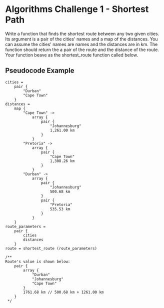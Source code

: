 # Algorithms Challenge 1 - Shortest Path

Write a function that finds the shortest route between any two given cities. Its argument is a pair of the cities' names and a map of the distances.
You can assume the cities' names are names and the distances are in km.
The function should return the a pair of the route and the distance of the route.
Your function beave as the shortest_route function called below.

## Pseudocode Example

```
cities = 
    pair { 
        "Durban"
        "Cape Town"
    }
distances =
    map {
        "Cape Town" -> 
            array { 
                pair { 
                    "Johannesburg"
                    1,261.00 km 
                }
            }
        "Pretoria" -> 
            array {
                pair { 
                    "Cape Town"
                    1,308.26 km 
                } 
            }
        "Durban" -> 
            array { 
                pair { 
                    "Johannesburg"
                    500.68 km 
                } 
                pair { 
                    "Pretoria"
                    535.53 km
                }
            }
    }
route_parameters =
    pair {
        cities
        distances
    }
route = shortest_route (route_parameters)

/**
Route's value is shown below:
    pair {
        array {
            "Durban"
            "Johannesburg"
            "Cape Town"
        }
        1761.68 km // 500.68 km + 1261.00 km
    }
 */
```
